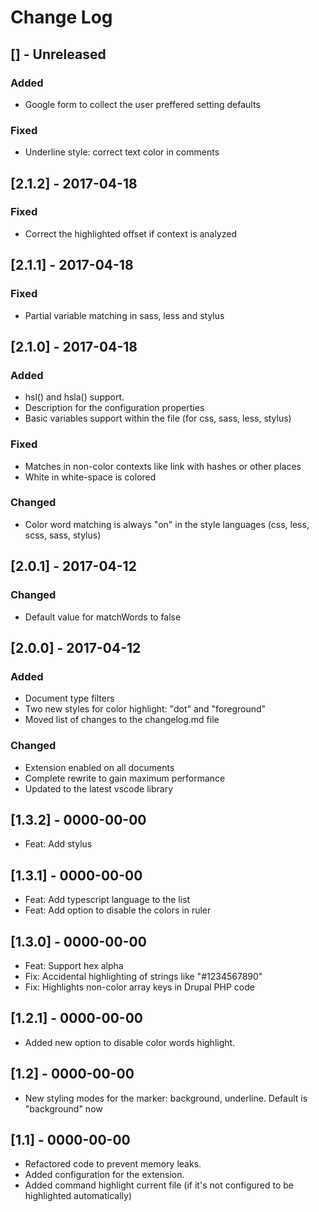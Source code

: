 # Change Log
## [] - Unreleased
### Added
  - Google form to collect the user preffered setting defaults
### Fixed
  - Underline style: correct text color in comments

## [2.1.2] - 2017-04-18
### Fixed
  - Correct the highlighted offset if context is analyzed

## [2.1.1] - 2017-04-18
### Fixed
  - Partial variable matching in sass, less and stylus

## [2.1.0] - 2017-04-18
### Added
  - hsl() and hsla() support.
  - Description for the configuration properties
  - Basic variables support within the file (for css, sass, less, stylus)
### Fixed
  - Matches in non-color contexts like link with hashes or other places
  - White in white-space is colored
### Changed
  - Color word matching is always "on" in the style languages (css, less, scss, sass, stylus)

## [2.0.1] - 2017-04-12
### Changed
  - Default value for matchWords to false

## [2.0.0] - 2017-04-12
### Added
  - Document type filters
  - Two new styles for color highlight: "dot" and "foreground"
  - Moved list of changes to the changelog.md file

### Changed
  - Extension enabled on all documents
  - Complete rewrite to gain maximum performance
  - Updated to the latest vscode library

## [1.3.2] - 0000-00-00
  - Feat: Add stylus

## [1.3.1] - 0000-00-00
  - Feat: Add typescript language to the list
  - Feat: Add option to disable the colors in ruler

## [1.3.0] - 0000-00-00
  - Feat: Support hex alpha
  - Fix: Accidental highlighting of strings like "#1234567890"
  - Fix: Highlights non-color array keys in Drupal PHP code

## [1.2.1] - 0000-00-00
  - Added new option to disable color words highlight.

## [1.2] - 0000-00-00
  - New styling modes for the marker: background, underline. Default is "background" now

## [1.1] - 0000-00-00
  - Refactored code to prevent memory leaks.
  - Added configuration for the extension.
  - Added command highlight current file (if it's not configured to be highlighted automatically)
